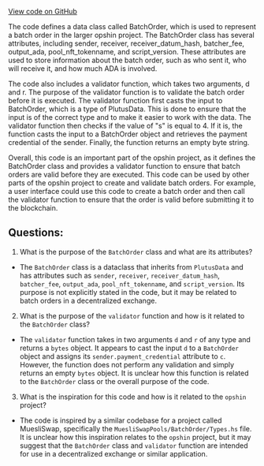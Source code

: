 [View code on GitHub](https://github.com/opshin/opshin/examples/broken.py)

The code defines a data class called BatchOrder, which is used to represent a batch order in the larger opshin project. The BatchOrder class has several attributes, including sender, receiver, receiver_datum_hash, batcher_fee, output_ada, pool_nft_tokenname, and script_version. These attributes are used to store information about the batch order, such as who sent it, who will receive it, and how much ADA is involved.

The code also includes a validator function, which takes two arguments, d and r. The purpose of the validator function is to validate the batch order before it is executed. The validator function first casts the input to BatchOrder, which is a type of PlutusData. This is done to ensure that the input is of the correct type and to make it easier to work with the data. The validator function then checks if the value of "s" is equal to 4. If it is, the function casts the input to a BatchOrder object and retrieves the payment credential of the sender. Finally, the function returns an empty byte string.

Overall, this code is an important part of the opshin project, as it defines the BatchOrder class and provides a validator function to ensure that batch orders are valid before they are executed. This code can be used by other parts of the opshin project to create and validate batch orders. For example, a user interface could use this code to create a batch order and then call the validator function to ensure that the order is valid before submitting it to the blockchain.
## Questions: 
 1. What is the purpose of the `BatchOrder` class and what are its attributes?
- The `BatchOrder` class is a dataclass that inherits from `PlutusData` and has attributes such as `sender`, `receiver`, `receiver_datum_hash`, `batcher_fee`, `output_ada`, `pool_nft_tokenname`, and `script_version`. Its purpose is not explicitly stated in the code, but it may be related to batch orders in a decentralized exchange.

2. What is the purpose of the `validator` function and how is it related to the `BatchOrder` class?
- The `validator` function takes in two arguments `d` and `r` of any type and returns a `bytes` object. It appears to cast the input `d` to a `BatchOrder` object and assigns its `sender.payment_credential` attribute to `c`. However, the function does not perform any validation and simply returns an empty `bytes` object. It is unclear how this function is related to the `BatchOrder` class or the overall purpose of the code.

3. What is the inspiration for this code and how is it related to the `opshin` project?
- The code is inspired by a similar codebase for a project called MuesliSwap, specifically the `MuesliSwapPools/BatchOrder/Types.hs` file. It is unclear how this inspiration relates to the `opshin` project, but it may suggest that the `BatchOrder` class and `validator` function are intended for use in a decentralized exchange or similar application.